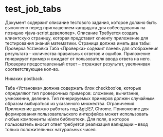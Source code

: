 # test_job_tabs
  Документ содержит описание тестового задания, которое должно быть выполнено перед  приглашением кандидата для собеседования на позицию «java-script девелопер».  Описание  Требуется создать клиентскую страницу, которая представит клиенту приложение для тестирования  знаний математики. Страница должна иметь две табы:
   Проверка 
   Установка 
  Таба «Проверка» содежит панель для отображения результата – количества правильных ответов и  ошибок. Приложение генерирует пример и ожидает от пользователя ввода ответа на него. Проверив  предоставленный ответ – отражает результат, увеличивая соответствующее кол-во.
  
  Никаких postback.
  
  Таба «Установка» должна содержать блок checkbox’ов, которые определяют тип проверочных  примеров: сложение, вычитание, умножение, деление. Тип генерируемых примеров должен  случайным образом выбираться из указанного множества.  Ограничения  Приложение должно работать под &amp;gt;IE7, Chrome.  Приложение для формирования пользовательского интерфейса может использовать любые  компоненты и/или библиотеки.   Для поля, в которое пользователь вносит ответ требуется реализация валидации – ввод только  положительных натуральных чисел.
